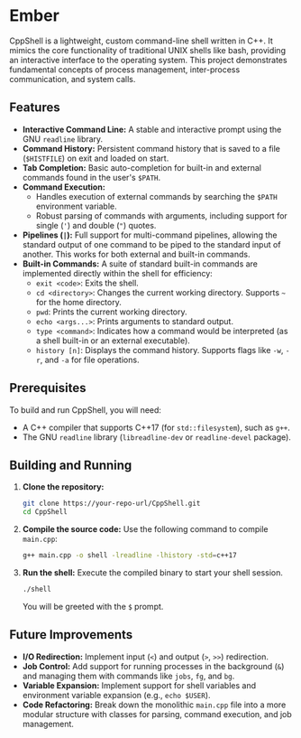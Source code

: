 # Ember

CppShell is a lightweight, custom command-line shell written in C++. It mimics the core functionality of traditional UNIX shells like bash, providing an interactive interface to the operating system. This project demonstrates fundamental concepts of process management, inter-process communication, and system calls.

## Features

* **Interactive Command Line:** A stable and interactive prompt using the GNU `readline` library.
* **Command History:** Persistent command history that is saved to a file (`$HISTFILE`) on exit and loaded on start.
* **Tab Completion:** Basic auto-completion for built-in and external commands found in the user's `$PATH`.
* **Command Execution:**
    * Handles execution of external commands by searching the `$PATH` environment variable.
    * Robust parsing of commands with arguments, including support for single (`'`) and double (`"`) quotes.
* **Pipelines (`|`):** Full support for multi-command pipelines, allowing the standard output of one command to be piped to the standard input of another. This works for both external and built-in commands.
* **Built-in Commands:** A suite of standard built-in commands are implemented directly within the shell for efficiency:
    * `exit <code>`: Exits the shell.
    * `cd <directory>`: Changes the current working directory. Supports `~` for the home directory.
    * `pwd`: Prints the current working directory.
    * `echo <args...>`: Prints arguments to standard output.
    * `type <command>`: Indicates how a command would be interpreted (as a shell built-in or an external executable).
    * `history [n]`: Displays the command history. Supports flags like `-w`, `-r`, and `-a` for file operations.

## Prerequisites

To build and run CppShell, you will need:

* A C++ compiler that supports C++17 (for `std::filesystem`), such as `g++`.
* The GNU `readline` library (`libreadline-dev` or `readline-devel` package).

## Building and Running

1.  **Clone the repository:**
    ```bash
    git clone https://your-repo-url/CppShell.git
    cd CppShell
    ```

2.  **Compile the source code:**
    Use the following command to compile `main.cpp`:
    ```bash
    g++ main.cpp -o shell -lreadline -lhistory -std=c++17
    ```

3.  **Run the shell:**
    Execute the compiled binary to start your shell session.
    ```bash
    ./shell
    ```
    You will be greeted with the `$` prompt.

## Future Improvements

* **I/O Redirection:** Implement input (`<`) and output (`>`, `>>`) redirection.
* **Job Control:** Add support for running processes in the background (`&`) and managing them with commands like `jobs`, `fg`, and `bg`.
* **Variable Expansion:** Implement support for shell variables and environment variable expansion (e.g., `echo $USER`).
* **Code Refactoring:** Break down the monolithic `main.cpp` file into a more modular structure with classes for parsing, command execution, and job management.